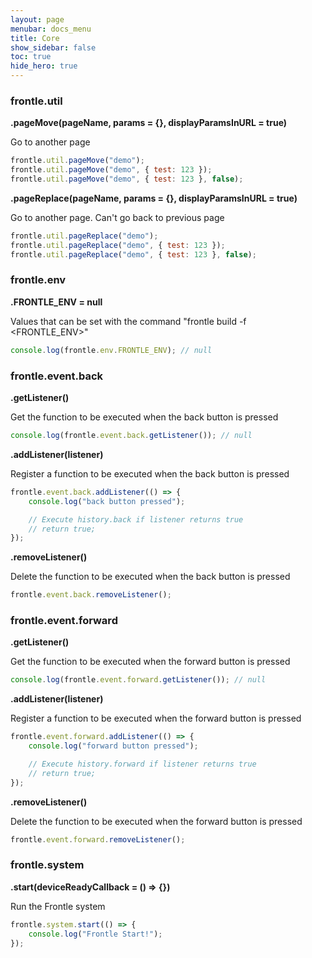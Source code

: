 ```yaml
---
layout: page
menubar: docs_menu
title: Core
show_sidebar: false
toc: true
hide_hero: true
---
```


### frontle.util

**.pageMove(pageName, params = {}, displayParamsInURL = true)**

Go to another page

```javascript
frontle.util.pageMove("demo");
frontle.util.pageMove("demo", { test: 123 });
frontle.util.pageMove("demo", { test: 123 }, false);
```

**.pageReplace(pageName, params = {}, displayParamsInURL = true)**

Go to another page. Can't go back to previous page

```javascript
frontle.util.pageReplace("demo");
frontle.util.pageReplace("demo", { test: 123 });
frontle.util.pageReplace("demo", { test: 123 }, false);
```

### frontle.env

**.FRONTLE_ENV = null**

Values ​​that can be set with the command "frontle build -f \<FRONTLE_ENV\>"

```javascript
console.log(frontle.env.FRONTLE_ENV); // null
```

### frontle.event.back

**.getListener()**

Get the function to be executed when the back button is pressed

```javascript
console.log(frontle.event.back.getListener()); // null
```

**.addListener(listener)**

Register a function to be executed when the back button is pressed

```javascript
frontle.event.back.addListener(() => {
    console.log("back button pressed");

    // Execute history.back if listener returns true
    // return true;
});
```

**.removeListener()**

Delete the function to be executed when the back button is pressed

```javascript
frontle.event.back.removeListener();
```

### frontle.event.forward

**.getListener()**

Get the function to be executed when the forward button is pressed

```javascript
console.log(frontle.event.forward.getListener()); // null
```

**.addListener(listener)**

Register a function to be executed when the forward button is pressed

```javascript
frontle.event.forward.addListener(() => {
    console.log("forward button pressed");

    // Execute history.forward if listener returns true
    // return true;
});
```

**.removeListener()**

Delete the function to be executed when the forward button is pressed

```javascript
frontle.event.forward.removeListener();
```

### frontle.system

**.start(deviceReadyCallback = () => {})**

Run the Frontle system

```javascript
frontle.system.start(() => {
    console.log("Frontle Start!");
});
```
